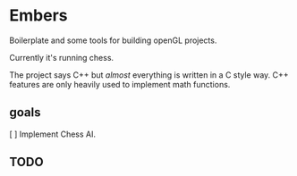 # Embers
Boilerplate and some tools for building openGL projects.

Currently it's running chess.

The project says C++ but *almost* everything is written in a C style way.
C++ features are only heavily used to implement math functions.

## goals

[ ] Implement Chess AI.

## TODO

